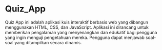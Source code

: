 # Quiz_App
Quiz App ini adalah aplikasi kuis interaktif berbasis web yang dibangun menggunakan HTML, CSS, dan JavaScript. Aplikasi ini dirancang untuk memberikan pengalaman yang menyenangkan dan edukatif bagi pengguna yang ingin menguji pengetahuan mereka. Pengguna dapat menjawab soal-soal yang ditampilkan secara dinamis.
